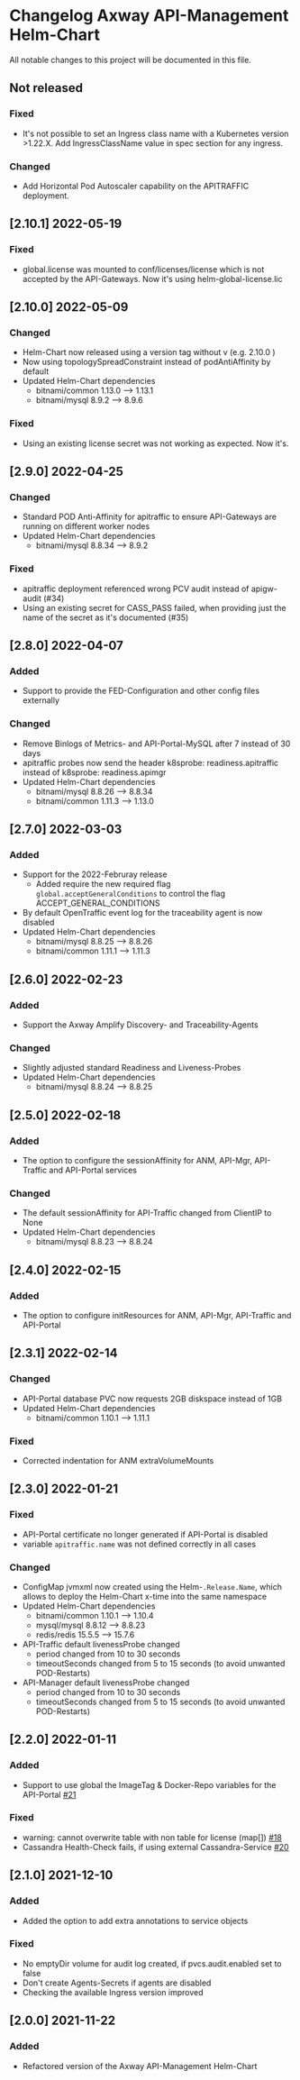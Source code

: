 # Changelog Axway API-Management Helm-Chart

All notable changes to this project will be documented in this file.

## Not released
### Fixed
- It's not possible to set an Ingress class name with a Kubernetes version >1.22.X. Add IngressClassName value in spec section for any ingress. 

### Changed
- Add Horizontal Pod Autoscaler capability on the APITRAFFIC deployment.


## [2.10.1] 2022-05-19
### Fixed
- global.license was mounted to conf/licenses/license which is not accepted by the API-Gateways. Now it's using helm-global-license.lic

## [2.10.0] 2022-05-09
### Changed
- Helm-Chart now released using a version tag without v (e.g. 2.10.0 )
- Now using topologySpreadConstraint instead of podAntiAffinity by default
- Updated Helm-Chart dependencies
  - bitnami/common 1.13.0 --> 1.13.1
  - bitnami/mysql 8.9.2 --> 8.9.6

### Fixed
- Using an existing license secret was not working as expected. Now it's.

## [2.9.0] 2022-04-25

### Changed
- Standard POD Anti-Affinity for apitraffic to ensure API-Gateways are running on different worker nodes
- Updated Helm-Chart dependencies
  - bitnami/mysql 8.8.34 --> 8.9.2

### Fixed
- apitraffic deployment referenced wrong PCV audit instead of apigw-audit (#34)
- Using an existing secret for CASS_PASS failed, when providing just the name of the secret as it's documented (#35)

## [2.8.0] 2022-04-07

### Added
- Support to provide the FED-Configuration and other config files externally

### Changed
- Remove Binlogs of Metrics- and API-Portal-MySQL after 7 instead of 30 days
- apitraffic probes now send the header k8sprobe: readiness.apitraffic instead of k8sprobe: readiness.apimgr
- Updated Helm-Chart dependencies
  - bitnami/mysql 8.8.26 --> 8.8.34
  - bitnami/common 1.11.3 --> 1.13.0

## [2.7.0] 2022-03-03

### Added
- Support for the 2022-Februray release
  - Added require the new required flag `global.acceptGeneralConditions` to control the flag ACCEPT_GENERAL_CONDITIONS
- By default OpenTraffic event log for the traceability agent is now disabled
- Updated Helm-Chart dependencies
  - bitnami/mysql 8.8.25 --> 8.8.26
  - bitnami/common 1.11.1 --> 1.11.3

## [2.6.0] 2022-02-23

### Added
- Support the Axway Amplify Discovery- and Traceability-Agents

### Changed
- Slightly adjusted standard Readiness and Liveness-Probes
- Updated Helm-Chart dependencies
  - bitnami/mysql 8.8.24 --> 8.8.25

## [2.5.0] 2022-02-18

### Added
- The option to configure the sessionAffinity for ANM, API-Mgr, API-Traffic and API-Portal services

### Changed
- The default sessionAffinity for API-Traffic changed from ClientIP to None
- Updated Helm-Chart dependencies
  - bitnami/mysql 8.8.23 --> 8.8.24

## [2.4.0] 2022-02-15

### Added
- The option to configure initResources for ANM, API-Mgr, API-Traffic and API-Portal

## [2.3.1] 2022-02-14

### Changed
- API-Portal database PVC now requests 2GB diskspace instead of 1GB
- Updated Helm-Chart dependencies
  - bitnami/common 1.10.1 --> 1.11.1

### Fixed
- Corrected indentation for ANM extraVolumeMounts

## [2.3.0] 2022-01-21

### Fixed
- API-Portal certificate no longer generated if API-Portal is disabled
- variable `apitraffic.name` was not defined correctly in all cases

### Changed
- ConfigMap jvmxml now created using the Helm-`.Release.Name`, which allows to deploy the Helm-Chart x-time into the same namespace
- Updated Helm-Chart dependencies
  - bitnami/common 1.10.1 --> 1.10.4
  - mysql/mysql 8.8.12 --> 8.8.23
  - redis/redis 15.5.5 --> 15.7.6
- API-Traffic default livenessProbe changed 
  - period changed from 10 to 30 seconds
  - timeoutSeconds changed from 5 to 15 seconds (to avoid unwanted POD-Restarts)
- API-Manager default livenessProbe changed
  - period changed from 10 to 30 seconds
  - timeoutSeconds changed from 5 to 15 seconds (to avoid unwanted POD-Restarts)

## [2.2.0] 2022-01-11

### Added
- Support to use global the ImageTag & Docker-Repo variables for the API-Portal [#21](https://github.com/Axway/Cloud-Automation/issues/21)

### Fixed
- warning: cannot overwrite table with non table for license (map[]) [#18](https://github.com/Axway/Cloud-Automation/issues/18)
- Cassandra Health-Check fails, if using external Cassandra-Service [#20](https://github.com/Axway/Cloud-Automation/issues/20)

## [2.1.0] 2021-12-10
### Added
- Added the option to add extra annotations to service objects

### Fixed
- No emptyDir volume for audit log created, if pvcs.audit.enabled set to false
- Don't create Agents-Secrets if agents are disabled
- Checking the available Ingress version improved

## [2.0.0] 2021-11-22
### Added
- Refactored version of the Axway API-Management Helm-Chart
